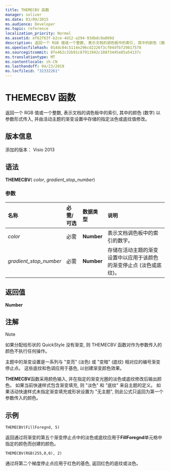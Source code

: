 ```yaml
---
title: THEMECBV 函数
manager: soliver
ms.date: 03/09/2015
ms.audience: Developer
ms.topic: reference
localization_priority: Normal
ms.assetid: ef62f63f-b2ce-4d12-a294-93dbdc9a869d
description: 返回一个 RGB 值或一个整数, 表示文档的调色板中的索引, 其中的颜色 (数字) 以参数形式传入, 并由活动主题的渐变设置中存储的指定淡色或底纹值修改。
ms.openlocfilehash: 014dc04c5114e296cd2226f3cf04dfb729817578
ms.sourcegitcommit: 8fe462c32b91c87911942c188f3445e85a54137c
ms.translationtype: MT
ms.contentlocale: zh-CN
ms.lasthandoff: 04/23/2019
ms.locfileid: "32332261"
---
```

# <a name="themecbv-function"></a>THEMECBV 函数

返回一个 RGB 值或一个整数, 表示文档的调色板中的索引, 其中的颜色 (数字) 以参数形式传入, 并由活动主题的渐变设置中存储的指定淡色或底纹值修改。 
  
## <a name="version-information"></a>版本信息

添加的版本： Visio 2013
 
  
## <a name="syntax"></a>语法

 **THEMECBV**( _color_, _gradient_stop_number_)
  
### <a name="parameters"></a>参数

|**名称**|**必需/可选**|**数据类型**|**说明**|
|:-----|:-----|:-----|:-----|
| _color_ <br/> |必需  <br/> |**Number** <br/> |表示文档调色板中的索引的数字。  <br/> |
| _gradient_stop_number_ <br/> |必需  <br/> |**Number** <br/> |存储在活动主题的渐变设置中以应用于该颜色的渐变停止点 (淡色或底纹)。  <br/> |
   
## <a name="return-value"></a>返回值

 **Number**
  
## <a name="remarks"></a>注解

> [!NOTE]
> 如果分配给形状的 QuickStyle 没有渐变, 则 THEMECBV 函数对作为参数传入的颜色不执行任何操作。 
  
主题中的渐变设置是一系列与 "变亮" (淡色) 或 "变暗" (底纹) 相对应的编号渐变停止点。 这些底纹和色调应用于基色, 以创建渐变颜色效果。
  
**THEMECBV**函数采用颜色输入, 并在指定的渐变光圈的淡色或底纹修改后输出颜色。 如果当前快速样式包含渐变填充, 则 "淡色" 和 "底纹" 来自主题的定义。 如果活动快速样式未指定渐变填充或形状设置为 "无主题", 则此公式只返回为第一个参数传入的颜色。 
  
## <a name="example"></a>示例

 `THEMECBV(FillForegnd, 5)`
  
返回通过将渐变的第五个渐变停止点中的淡色或底纹应用于**FillForegnd**单元格中指定的颜色而创建的颜色。 
  
 `THEMECBV(RGB(255,0,0), 2)`
  
通过将第二个梯度停止点应用于红色的基色, 返回红色的底纹或淡色。
  


